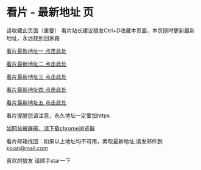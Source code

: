 # 看片 - 最新地址 页

请收藏此页面（重要）
看片站长建议狼友Ctrl+D收藏本页面，本页随时更新最新地址，永远找到回家路

[看片最新地址一 点击此处](https://87iwen.com/) 

[看片最新地址二 点击此处](https://83ysuo.com/) 

[看片最新地址三 点击此处](https://80djia.com/) 

[看片最新地址四 点击此处](https://81ufang.com/) 

[看片最新地址五 点击此处](https://87kjin.com/) 

看片提醒您请注意，永久地址一定要加https

[如网站被屏蔽，请下载chrome浏览器](https://8xe23.com/chrome_93.0.4577.82.apk) 

看片邮箱找回：如果以上地址均不可用，索取最新地址,请发邮件到 kpian@mail.com

喜欢的狼友 请顺手star一下

